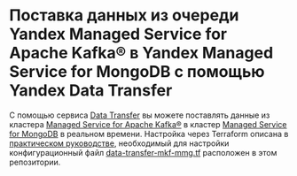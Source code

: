 # Поставка данных из очереди Yandex Managed Service for Apache Kafka® в Yandex Managed Service for MongoDB с помощью Yandex Data Transfer

С помощью сервиса [Data Transfer](https://cloud.yandex.ru/docs/data-transfer) вы можете поставлять данные из кластера [Managed Service for Apache Kafka®](https://cloud.yandex.ru/docs/managed-kafka) в кластер [Managed Service for MongoDB](https://cloud.yandex.ru/docs/managed-mongodb) в реальном времени. Настройка через Terraform описана в [практическом руководстве](https://cloud.yandex.ru/docs/data-transfer/tutorials/mkf-to-mmg), необходимый для настройки конфигурационный файл [data-transfer-mkf-mmg.tf](data-transfer-mkf-mmg.tf) расположен в этом репозитории.

